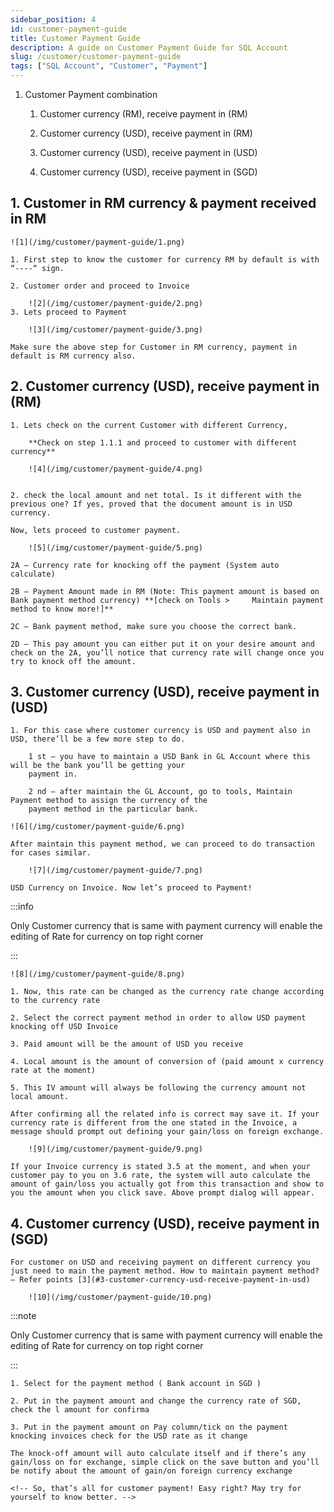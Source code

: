 ```yaml
---
sidebar_position: 4
id: customer-payment-guide
title: Customer Payment Guide
description: A guide on Customer Payment Guide for SQL Account
slug: /customer/customer-payment-guide
tags: ["SQL Account", "Customer", "Payment"]
---
```


1. Customer Payment combination

    1. Customer currency (RM), receive payment in (RM)

    2. Customer currency (USD), receive payment in (RM)

    3. Customer currency (USD), receive payment in (USD)

    4. Customer currency (USD), receive payment in (SGD)

## 1. Customer in RM currency & payment received in RM

    ![1](/img/customer/payment-guide/1.png)

    1. First step to know the customer for currency RM by default is with “----“ sign.

    2. Customer order and proceed to Invoice

        ![2](/img/customer/payment-guide/2.png)
    3. Lets proceed to Payment

        ![3](/img/customer/payment-guide/3.png)

    Make sure the above step for Customer in RM currency, payment in default is RM currency also.

## 2. Customer currency (USD), receive payment in (RM)

    1. Lets check on the current Customer with different Currency, 
    
        **Check on step 1.1.1 and proceed to customer with different currency**

        ![4](/img/customer/payment-guide/4.png)


    2. check the local amount and net total. Is it different with the previous one? If yes, proved that the document amount is in USD currency.

    Now, lets proceed to customer payment.

        ![5](/img/customer/payment-guide/5.png)

    2A – Currency rate for knocking off the payment (System auto calculate)

    2B – Payment Amount made in RM (Note: This payment amount is based on Bank payment method currency) **[check on Tools >     Maintain payment method to know more!]**

    2C – Bank payment method, make sure you choose the correct bank.

    2D – This pay amount you can either put it on your desire amount and check on the 2A, you’ll notice that currency rate will change once you try to knock off the amount.

## 3. Customer currency (USD), receive payment in (USD)

    1. For this case where customer currency is USD and payment also in USD, there’ll be a few more step to do.

        1 st – you have to maintain a USD Bank in GL Account where this will be the bank you’ll be getting your
        payment in.

        2 nd – after maintain the GL Account, go to tools, Maintain Payment method to assign the currency of the
        payment method in the particular bank.

    ![6](/img/customer/payment-guide/6.png)

    After maintain this payment method, we can proceed to do transaction for cases similar.

        ![7](/img/customer/payment-guide/7.png)

    USD Currency on Invoice. Now let’s proceed to Payment!

:::info

Only Customer currency that is same with payment currency will enable the editing of Rate for currency on top right corner

:::

    ![8](/img/customer/payment-guide/8.png)

    1. Now, this rate can be changed as the currency rate change according to the currency rate

    2. Select the correct payment method in order to allow USD payment knocking off USD Invoice

    3. Paid amount will be the amount of USD you receive

    4. Local amount is the amount of conversion of (paid amount x currency rate at the moment)

    5. This IV amount will always be following the currency amount not local amount.

    After confirming all the related info is correct may save it. If your currency rate is different from the one stated in the Invoice, a message should prompt out defining your gain/loss on foreign exchange.

        ![9](/img/customer/payment-guide/9.png)

    If your Invoice currency is stated 3.5 at the moment, and when your customer pay to you on 3.6 rate, the system will auto calculate the amount of gain/loss you actually got from this transaction and show to you the amount when you click save. Above prompt dialog will appear.

## 4. Customer currency (USD), receive payment in (SGD)

    For customer on USD and receiving payment on different currency you just need to main the payment method. How to maintain payment method? – Refer points [3](#3-customer-currency-usd-receive-payment-in-usd)

        ![10](/img/customer/payment-guide/10.png)

:::note

Only Customer currency that is same with payment currency will enable the editing of Rate for currency on top right corner

:::

    1. Select for the payment method ( Bank account in SGD )

    2. Put in the payment amount and change the currency rate of SGD, check the l amount for confirma

    3. Put in the payment amount on Pay column/tick on the payment knocking invoices check for the USD rate as it change

    The knock-off amount will auto calculate itself and if there’s any gain/loss on for exchange, simple click on the save button and you’ll be notify about the amount of gain/on foreign currency exchange

    <!-- So, that’s all for customer payment! Easy right? May try for yourself to know better. -->
